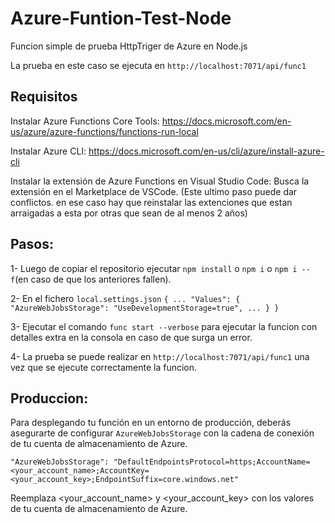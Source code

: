 # Azure-Funtion-Test-Node
Funcion simple de prueba HttpTriger de Azure en Node.js

La prueba en este caso se ejecuta en 
`http://localhost:7071/api/func1`


## Requisitos
Instalar Azure Functions Core Tools: https://docs.microsoft.com/en-us/azure/azure-functions/functions-run-local

Instalar Azure CLI: https://docs.microsoft.com/en-us/cli/azure/install-azure-cli

Instalar la extensión de Azure Functions en Visual Studio Code: Busca la extensión en el Marketplace de VSCode. (Este ultimo paso puede dar conflictos. en ese caso hay que reinstalar las extenciones que estan arraigadas a esta por otras que sean de al menos 2 años)


## Pasos:
1- Luego de copiar el repositorio ejecutar `npm install` o `npm i` o `npm i --f`(en caso de que los anteriores fallen).

2- En el fichero `local.settings.json`
`
{
...
"Values": {
"AzureWebJobsStorage": "UseDevelopmentStorage=true",
...
}
}
`

3- Ejecutar el comando `func start --verbose` para ejecutar la funcion con detalles extra en la consola en caso de que surga un error.

4- La prueba se puede realizar en `http://localhost:7071/api/func1` una vez que se ejecute correctamente la funcion.


## Produccion:
Para desplegando tu función en un entorno de producción, deberás asegurarte de configurar `AzureWebJobsStorage` con la cadena de conexión de tu cuenta de almacenamiento de Azure.

`"AzureWebJobsStorage": "DefaultEndpointsProtocol=https;AccountName=<your_account_name>;AccountKey=<your_account_key>;EndpointSuffix=core.windows.net"`

Reemplaza <your_account_name> y <your_account_key> con los valores de tu cuenta de almacenamiento de Azure.

